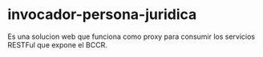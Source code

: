 # invocador-persona-juridica
Es una solucion web que funciona como proxy para consumir los servicios RESTFul que expone el BCCR.
